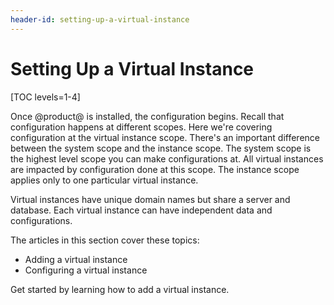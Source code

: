 ```yaml
---
header-id: setting-up-a-virtual-instance
---
```


# Setting Up a Virtual Instance

[TOC levels=1-4]

Once @product@ is installed, the configuration begins. Recall that 
configuration happens at different scopes. Here we're covering configuration at 
the virtual instance scope. There's an important difference between the system 
scope and the instance scope. The system scope is the highest level scope you 
can make configurations at. All virtual instances are impacted by configuration 
done at this scope. The instance scope applies only to one particular virtual 
instance.

Virtual instances have unique domain names but share a server and database. Each 
virtual instance can have independent data and configurations. 

The articles in this section cover these topics:

- Adding a virtual instance
- Configuring a virtual instance

Get started by learning how to add a virtual instance. 

